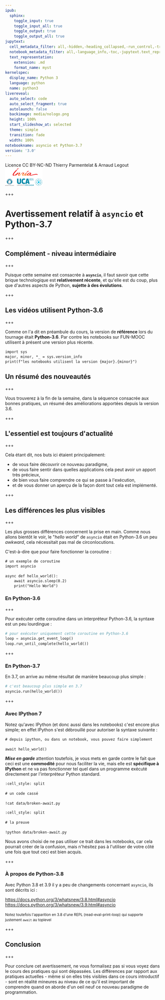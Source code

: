 ```yaml
---
ipub:
  sphinx:
    toggle_input: true
    toggle_input_all: true
    toggle_output: true
    toggle_output_all: true
jupytext:
  cell_metadata_filter: all,-hidden,-heading_collapsed,-run_control,-trusted
  notebook_metadata_filter: all,-language_info,-toc,-jupytext.text_representation.jupytext_version,-jupytext.text_representation.format_version
  text_representation:
    extension: .md
    format_name: myst
kernelspec:
  display_name: Python 3
  language: python
  name: python3
livereveal:
  auto_select: code
  auto_select_fragment: true
  autolaunch: false
  backimage: media/nologo.png
  height: 100%
  start_slideshow_at: selected
  theme: simple
  transition: fade
  width: 100%
notebookname: asyncio et Python-3.7
version: '3.0'
---
```


<div class="licence">
<span>Licence CC BY-NC-ND</span>
<span>Thierry Parmentelat &amp; Arnaud Legout</span>
<span><img src="media/both-logos-small-alpha.png" /></span>
</div>

+++

#  Avertissement relatif à `asyncio` et Python-3.7

+++

## Complément - niveau intermédiaire

+++

Puisque cette semaine est consacrée à **`asyncio`**, il faut savoir que cette brique
technologique est **relativement récente**, et qu'elle est du coup, plus que d'autres
aspects de Python, **sujette à des évolutions**.

+++

## Les vidéos utilisent Python-3.6

+++

Comme on l'a dit en préambule du cours, la version de **référence** lors du tournage était
**Python-3.6**. Par contre les notebooks sur FUN-MOOC utilisent à présent une version plus
récente.

```{code-cell} ipython3
import sys
major, minor, *_ = sys.version_info
print(f"les notebooks utilisent la version {major}.{minor}")
```

## Un résumé des nouveautés

+++

Vous trouverez à la fin de la semaine, dans la séquence consacrée aux bonnes pratiques, un
résumé des améliorations  apportées depuis la version 3.6.

+++

## L'essentiel est toujours d'actualité

+++

Cela étant dit, nos buts ici étaient principalement:

* de vous faire découvrir ce nouveau paradigme,
* de vous faire sentir dans quelles applications cela peut avoir un apport très précieux,
* de bien vous faire comprendre ce qui se passe à l'exécution,
* et de vous donner un aperçu de la façon dont tout cela est implémenté.

+++

## Les différences les plus visibles

+++

Les plus grosses différences concernent la prise en main. Comme nous allons bientôt le
voir, le "*hello world*" de `asyncio` était en Python-3.6 un peu *awkward*, cela
nécessitait pas mal de circonlocutions.

C'est-à-dire que pour faire fonctionner la coroutine :

```{code-cell}
# un exemple de coroutine 
import asyncio

async def hello_world():
    await asyncio.sleep(0.2)
    print("Hello World")
```

### En Python-3.6

+++

Pour exécuter cette coroutine dans un interpréteur Python-3.6, la syntaxe est un peu
lourdingue :

```python
# pour exécuter uniquement cette coroutine en Python-3.6
loop = asyncio.get_event_loop()
loop.run_until_complete(hello_world())
```

+++

### En Python-3.7

En 3.7, on arrive au même résultat de manière beaucoup plus simple :

```python
# c'est beaucoup plus simple en 3.7
asyncio.run(hello_world())
```

+++

### Avec IPython 7

Notez qu'avec IPython (et donc aussi dans les notebooks) c'est encore plus simple; en
effet IPython s'est débrouillé pour autoriser la syntaxe suivante :

```{code-cell}
# depuis ipython, ou dans un notebook, vous pouvez faire simplement

await hello_world()
```

***Mise en garde*** attention toutefois, je vous mets en garde contre le fait que ceci est
une **commodité** pour nous faciliter la vie, mais elle est **spécifique à IPython** et ne
va pas fonctionner tel quel dans un programme exécuté directement par l'interpréteur
Python standard.

```{code-cell}
:cell_style: split

# un code cassé

!cat data/broken-await.py
```

```{code-cell}
:cell_style: split

# la preuve

!python data/broken-await.py
```

Nous avons choisi de ne pas utiliser ce trait dans les notebooks, car cela pourrait créer
de la confusion, mais n'hésitez pas à l'utiliser de votre côté une fois que tout ceci est
bien acquis.

+++

### À propos de Python-3.8

Avec Python 3.8 et 3.9 il y a peu de changements concernant `asyncio`, ils sont décrits ici :

<https://docs.python.org/3/whatsnew/3.8.html#asyncio> 
<https://docs.python.org/3/whatsnew/3.9.html#asyncio> 

<span style="font-size: smaller">Notez toutefois l'apparition en 3.8 d'une REPL
(read-eval-print-loop) qui supporte justement `await` au toplevel</span>

+++

## Conclusion

+++

Pour conclure cet avertissement, ne vous formalisez pas si vous voyez dans le cours des
pratiques qui sont dépassées. Les différences par rapport aux pratiques actuelles - même
si on elles très visibles dans ce cours introductif - sont en réalité mineures au niveau
de ce qu'il est important de comprendre quand on aborde d'un oeil neuf ce nouveau
paradigme de programmation.
